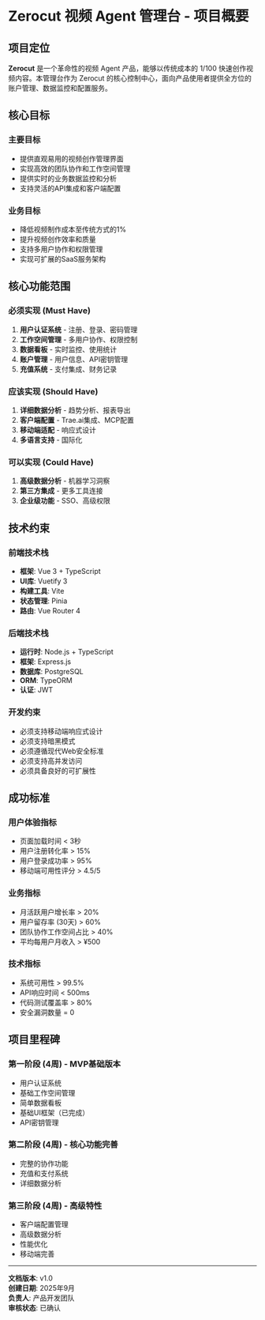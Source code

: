 # Zerocut 视频 Agent 管理台 - 项目概要

## 项目定位

**Zerocut** 是一个革命性的视频 Agent 产品，能够以传统成本的 1/100 快速创作视频内容。本管理台作为 Zerocut 的核心控制中心，面向产品使用者提供全方位的账户管理、数据监控和配置服务。

## 核心目标

### 主要目标

- 提供直观易用的视频创作管理界面
- 实现高效的团队协作和工作空间管理
- 提供实时的业务数据监控和分析
- 支持灵活的API集成和客户端配置

### 业务目标

- 降低视频制作成本至传统方式的1%
- 提升视频创作效率和质量
- 支持多用户协作和权限管理
- 实现可扩展的SaaS服务架构

## 核心功能范围

### 必须实现 (Must Have)

1. **用户认证系统** - 注册、登录、密码管理
2. **工作空间管理** - 多用户协作、权限控制
3. **数据看板** - 实时监控、使用统计
4. **账户管理** - 用户信息、API密钥管理
5. **充值系统** - 支付集成、财务记录

### 应该实现 (Should Have)

1. **详细数据分析** - 趋势分析、报表导出
2. **客户端配置** - Trae.ai集成、MCP配置
3. **移动端适配** - 响应式设计
4. **多语言支持** - 国际化

### 可以实现 (Could Have)

1. **高级数据分析** - 机器学习洞察
2. **第三方集成** - 更多工具连接
3. **企业级功能** - SSO、高级权限

## 技术约束

### 前端技术栈

- **框架**: Vue 3 + TypeScript
- **UI库**: Vuetify 3
- **构建工具**: Vite
- **状态管理**: Pinia
- **路由**: Vue Router 4

### 后端技术栈

- **运行时**: Node.js + TypeScript
- **框架**: Express.js
- **数据库**: PostgreSQL
- **ORM**: TypeORM
- **认证**: JWT

### 开发约束

- 必须支持移动端响应式设计
- 必须支持暗黑模式
- 必须遵循现代Web安全标准
- 必须支持高并发访问
- 必须具备良好的可扩展性

## 成功标准

### 用户体验指标

- 页面加载时间 < 3秒
- 用户注册转化率 > 15%
- 用户登录成功率 > 95%
- 移动端可用性评分 > 4.5/5

### 业务指标

- 月活跃用户增长率 > 20%
- 用户留存率 (30天) > 60%
- 团队协作工作空间占比 > 40%
- 平均每用户月收入 > ¥500

### 技术指标

- 系统可用性 > 99.5%
- API响应时间 < 500ms
- 代码测试覆盖率 > 80%
- 安全漏洞数量 = 0

## 项目里程碑

### 第一阶段 (4周) - MVP基础版本

- 用户认证系统
- 基础工作空间管理
- 简单数据看板
- 基础UI框架（已完成）
- API密钥管理

### 第二阶段 (4周) - 核心功能完善

- 完整的协作功能
- 充值和支付系统
- 详细数据分析

### 第三阶段 (4周) - 高级特性

- 客户端配置管理
- 高级数据分析
- 性能优化
- 移动端完善

---

**文档版本**: v1.0  
**创建日期**: 2025年9月  
**负责人**: 产品开发团队  
**审核状态**: 已确认
